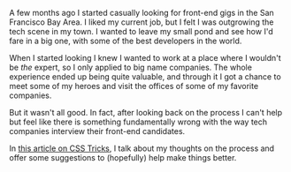 <!--
{
  "layout": "article",
  "title": "Interviewing as a Front-End Engineer in San Francisco",
  "date": "2013-12-24"
}
-->

A few months ago I started casually looking for front-end gigs in the San Francisco Bay Area. I liked my current job, but I felt I was outgrowing the tech scene in my town. I wanted to leave my small pond and see how I'd fare in a big one, with some of the best developers in the world.

When I started looking I knew I wanted to work at a place where I wouldn't be *the* expert, so I only applied to big name companies. The whole experience ended up being quite valuable, and through it I got a chance to meet some of my heroes and visit the offices of some of my favorite companies.

But it wasn't all good. In fact, after looking back on the process I can't help but feel like there is something fundamentally wrong with the way tech companies interview their front-end candidates.

In [this article on CSS Tricks](http://css-tricks.com/interviewing-front-end-engineer-san-francisco/), I talk about my thoughts on the process and offer some suggestions to (hopefully) help make things better.
